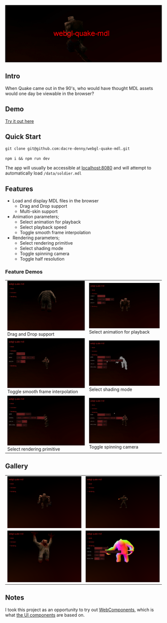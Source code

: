 <img src="assets/heading.gif" alt="Example of webgl-quake-mdl result"/>

## Intro

When Quake came out in the 90's, who would have thought MDL assets would one day be viewable in the browser?

## Demo

[Try it out here](http://webgl-quake-mdl.surge.sh/)

## Quick Start

```
git clone git@github.com:dacre-denny/webgl-quake-mdl.git

npm i && npm run dev
```

The app will usually be accessible at [localhost:8080](http://localhost:8080/) and will attempt to automatically load `/data/soldier.mdl`

## Features

- Load and display MDL files in the browser
  - Drag and Drop support
  - Multi-skin support
- Animation parameters;
  - Select animation for playback 
  - Select playback speed
  - Toggle smooth frame interpolation 
- Rendering parameters;
  - Select rendering primitive
  - Select shading mode
  - Toggle spinning camera
  - Toggle half resolution

### Feature Demos

|     |     |
| --- | --- |
| <img src="assets/model-dnd.gif" alt="Drag and Drop support"/> Drag and Drop support | <img src="assets/animation-select.gif" alt="Select animation for playback"/> Select animation for playback |
| <img src="assets/animation-smooth.gif" alt="Toggle smooth frame interpolation"/> Toggle smooth frame interpolation | <img src="assets/render-shading.gif" alt="Select shading mode"/> Select shading mode |
| <img src="assets/render-element.gif" alt="Select rendering primitive"/> Select rendering primitive | <img src="assets/render-camera.gif" alt="Toggle spinning camera"/> Toggle spinning camera |

## Gallery

|     |     |
| --- | --- |
|<img src="assets/gallery-1.png" alt="Ogre"/>|<img src="assets/gallery-2.png" alt="Soldier"/>|
|<img src="assets/gallery-3.png" alt="Shambler"/>|<img src="assets/gallery-4.png" alt="Shading mode"/>|

## Notes

I took this project as an opportunity to try out [WebComponents](https://developer.mozilla.org/en-US/docs/Web/Web_Components), which is what [the UI components](https://github.com/dacre-denny/webgl-quake-mdl/tree/master/src/ui) are based on.